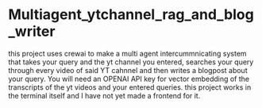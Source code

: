 # Multiagent_ytchannel_rag_and_blog_writer
this project uses crewai to make a multi agent intercummnicating system that takes your query and the yt channel you entered, searches your query through every video of said YT cahnnel and then writes a blogpost about your query.
You will need an OPENAI API key for vector embedding of the transcripts of the yt videos and your entered queries.
this project works in the terminal itself and I have not yet made a frontend for it.
